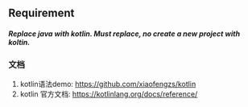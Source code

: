 ## Requirement 
##### Replace java with kotlin. Must replace, no create a new project with koltin.

### 文档
1. kotlin语法demo: https://github.com/xiaofengzs/kotlin
2. kotlin 官方文档: https://kotlinlang.org/docs/reference/
